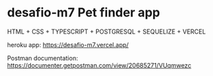 # desafio-m7 Pet finder app
HTML + CSS + TYPESCRIPT + POSTGRESQL + SEQUELIZE + VERCEL

heroku app: https://desafio-m7.vercel.app/

Postman documentation: https://documenter.getpostman.com/view/20685271/VUqmwezc 
